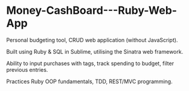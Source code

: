 # Money-CashBoard---Ruby-Web-App
Personal budgeting tool, CRUD web application (without JavaScript).

Built using Ruby & SQL in Sublime, utilising the Sinatra web framework. 

Ability to input purchases with tags, track spending to budget, filter previous entries. 

Practices Ruby OOP fundamentals, TDD, REST/MVC programming.

